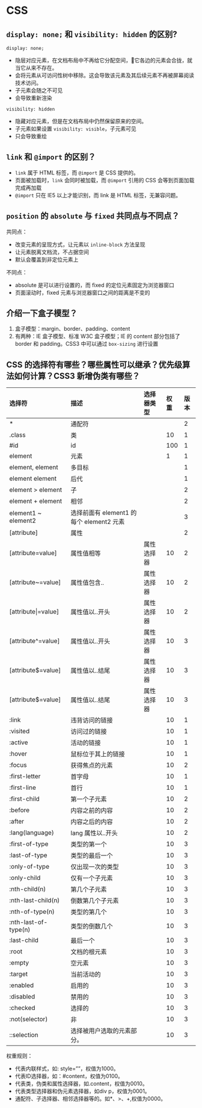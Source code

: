 # CSS

## `display: none;` 和 `visibility: hidden` 的区别?

`display: none;`

* 隐层对应元素，在文档布局中不再给它分配空间，它各边的元素会合拢，就当它从来不存在。
* 会将元素从可访问性树中移除。这会导致该元素及其后续元素不再被屏幕阅读技术访问。
* 子元素会随之不可见
* 会导致重新渲染

`visibility: hidden`

* 隐藏对应元素，但是在文档布局中仍然保留原来的空间。
* 子元素如果设置 `visibility: visible`，子元素可见 
* 只会导致重绘

## `link` 和 `@import` 的区别？

* `link` 属于 HTML 标签，而 `@import`  是 CSS 提供的。
* 页面被加载时，`link` 会同时被加载，而 `@import` 引用的 CSS 会等到页面加载完成再加载
* `@import` 只在 IE5 以上才能识别，而 link 是 HTML 标签，无兼容问题。

## `position` 的 `absolute` 与 `fixed` 共同点与不同点？

共同点：

* 改变元素的呈现方式，让元素以 `inline-block` 方法呈现
* 让元素脱离文档流，不占据空间
* 默认会覆盖到非定位元素上

不同点：

* absolute 是可以进行设置的，而 fixed 的定位元素固定为浏览器窗口
* 页面滚动时，fixed 元素与浏览器窗口之间的距离是不变的

## 介绍一下盒子模型？

1. 盒子模型：margin、border、padding、content
2. 有两种：IE 盒子模型、标准 W3C 盒子模型；IE 的 content 部分包括了 border 和 padding。CSS3 中可以通过 `box-sizing` 进行设置

## CSS 的选择符有哪些？哪些属性可以继承？优先级算法如何计算？CSS3 新增伪类有哪些？

| 选择符 | 描述 | 选择器类型 | 权重 | 版本 |
| :--- | :--- | :--- | :--- | :--- |
| \*  | 通配符 |  |  | 2 |
| .class | 类 |  | 10 | 1 |
| \#id | id |  | 100 | 1 |
| element | 元素 |  | 1 | 1 |
| element, element | 多目标 |  |  | 1 |
| element element | 后代 |  |  | 1 |
| element &gt; element | 子 |  |  | 2 |
| element + element | 相邻 |  |  | 2 |
| element1 ~ element2 | 选择前面有 element1 的每个 element2 元素 |  |  | 3 |
| \[attribute\] | 属性 |  |  | 2 |
| \[attribute=value\] | 属性值相等 | 属性选择器 | 10 | 2 |
| \[attribute~=value\] | 属性值包含.. | 属性选择器 | 10 | 2 |
| \[attribute\|=value\] | 属性值以..开头 | 属性选择器 | 10 | 2 |
| \[attribute^=value\] | 属性值以..开头 | 属性选择器 | 10 | 3 |
| \[attribute$=value\] | 属性值以..结尾 | 属性选择器 | 10 | 3 |
| \[attribute$=value\] | 属性值以..结尾 | 属性选择器 | 10 | 3 |
| :link | 违背访问的链接 |  | 10 | 1 |
| :visited | 访问过的链接 |  | 10 | 1 |
| :active | 活动的链接 |  | 10 | 1 |
| :hover | 鼠标位于其上的链接 |  | 10 | 1 |
| :focus | 获得焦点的元素 |  | 10 | 2 |
| :first-letter | 首字母 |  | 10 | 1 |
| :first-line | 首行 |  | 10 | 1 |
| :first-child | 第一个子元素 |  | 10 | 2 |
| :before | 内容之前的内容 |  | 10 | 2 |
| :after | 内容之后的内容 |  | 10 | 2 |
| :lang\(language\) | lang 属性以..开头 |  | 10 | 2 |
| :first-of-type | 类型的第一个 |  | 10 | 3 |
| :last-of-type | 类型的最后一个 |  | 10 | 3 |
| :only-of-type | 仅出现一次的类型 |  | 10 | 3 |
| :only-child | 仅有一个子元素 |  | 10 | 3 |
| :nth-child\(n\) | 第几个子元素 |  | 10 | 3 |
| :nth-last-child\(n\) | 倒数第几个子元素 |  | 10 | 3 |
| :nth-of-type\(n\) | 类型的第几个 |  | 10 | 3 |
| :nth-last-of-type\(n\) | 类型的倒数几个 |  | 10 | 3 |
| :last-child | 最后一个 |  | 10 | 3 |
| :root | 文档的根元素 |  | 10 | 3 |
| :empty | 空元素 |  | 10 | 3 |
| :target | 当前活动的 |  | 10 | 3 |
| :enabled | 启用的 |  | 10 | 3 |
| :disabled | 禁用的 |  | 10 | 3 |
| :checked | 选择的 |  | 10 | 3 |
| :not\(selector\) | 非 |  | 10 | 3 |
| ::selection | 选择被用户选取的元素部分。 |  | 10 | 3 |



权重规则：

* 代表内联样式，如: style=””，权值为1000。
* 代表ID选择器，如：#content，权值为0100。
* 代表类，伪类和属性选择器，如.content，权值为0010。
* 代表类型选择器和伪元素选择器，如div p，权值为0001。
* 通配符、子选择器、相邻选择器等的。如*、>、+,权值为0000。






